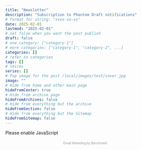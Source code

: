 ```yaml
---
title: "Newsletter"
description: "Subscription to Phantom Draft notifications"
# format for string: "xxxx-xx-xx"
date: 2025-02-01
lastmod: "2025-02-01"
# set false when you want the post publish
draft: false
# one category: ["category-1"]
# more categories: ["category-1", "category-2", ...]
categories: []
# refer to categories
tags: []
# seires
series: []
# Top image for the post /local/images/test/cover.jpg
image: ""
# Hide from home and other main page
hideFromCenter: true
# Hide from archive page
hideFromArchives: false
# Hide from everything but the archive
hideFromSection: false
# Hide from everything but the Sitemap
hideFromSitemap: false
---
```

<!-- BEGIN: Benchmark Email Signup Form Code -->
<script type="text/javascript" id="lbscript1764844" src="https://lb.benchmarkemail.com//code/lbformnew.js?mFcQnoBFKMQgc2%252BfKvs%252BcKjgVtVj7bhtFUCgJ7%252BHUw29NusDfMaqwA%253D%253D"></script>
<noscript>Please enable JavaScript <br /><div align="center" style="padding-top:5px;font-family:Arial,Helvetica,sans-serif;font-size:10px;color:#999999;"><a href="https://www.benchmarkemail.com/email-marketing?utm_source=usersignupforms&utm_medium=customers&utm_campaign=usersignupforms" target="_new" style="text-decoration:none;font-family:Arial,Helvetica,sans-serif;font-size:10px;color:#999999;">Email Marketing </a> by Benchmark</div>
</noscript>
<!-- END: Benchmark Email Signup Form Code -->